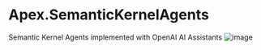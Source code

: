 # Apex.SemanticKernelAgents
Semantic Kernel Agents implemented with OpenAI AI Assistants
![image](https://github.com/dcostea/Apex.SemanticKernelAgents/assets/15055082/1e90f727-21a5-4f6f-9235-24ef8b76ada7)
